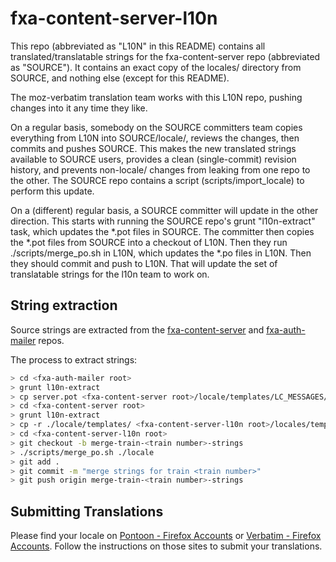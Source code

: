 fxa-content-server-l10n
=======================

This repo (abbreviated as "L10N" in this README) contains all translated/translatable strings for the fxa-content-server repo (abbreviated as "SOURCE"). It contains an exact copy of the locales/ directory from SOURCE, and nothing else (except for this README).

The moz-verbatim translation team works with this L10N repo, pushing changes into it any time they like.

On a regular basis, somebody on the SOURCE committers team copies everything from L10N into SOURCE/locale/, reviews the changes, then commits and pushes SOURCE. This makes the new translated strings available to SOURCE users, provides a clean (single-commit) revision history, and prevents non-locale/ changes from leaking from one repo to the other. The SOURCE repo contains a script (scripts/import_locale) to perform this update.

On a (different) regular basis, a SOURCE committer will update in the other direction. This starts with running the SOURCE repo's grunt "l10n-extract" task, which updates the *.pot files in SOURCE. The committer then copies the *.pot files from SOURCE into a checkout of L10N. Then they run ./scripts/merge_po.sh in L10N, which updates the *.po files in L10N. Then they should commit and push to L10N. That will update the set of translatable strings for the l10n team to work on.


## String extraction
Source strings are extracted from the [fxa-content-server](https://github.com/mozilla/fxa-content-server/) and [fxa-auth-mailer](https://github.com/mozilla/fxa-auth-mailer/) repos.

The process to extract strings:

```bash
> cd <fxa-auth-mailer root>
> grunt l10n-extract
> cp server.pot <fxa-content-server root>/locale/templates/LC_MESSAGES/
> cd <fxa-content-server root>
> grunt l10n-extract
> cp -r ./locale/templates/ <fxa-content-server-l10n root>/locales/templates
> cd <fxa-content-server-l10n root>
> git checkout -b merge-train-<train number>-strings
> ./scripts/merge_po.sh ./locale
> git add .
> git commit -m "merge strings for train <train number>"
> git push origin merge-train-<train number>-strings
```

## Submitting Translations

Please find your locale on [Pontoon - Firefox Accounts](https://pontoon.mozilla.org/projects/firefox-accounts/) or [Verbatim - Firefox Accounts](https://localize.mozilla.org/projects/accounts).
Follow the instructions on those sites to submit your translations.
